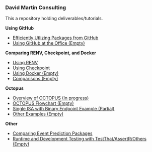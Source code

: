 ### David Martin Consulting

This a repository holding deliverables/tutorials.

<nav aria-label="GitHub">
  <b>Using GitHub</b>
  <ul>
    <li><a href="GitHub_Packages.html">Efficiently Utlizing Packages from GitHub</a></li> 
    <li><a href="GitHub_Usage.html">Using GitHub at the Office (Empty)</a></li> 
  </ul>
</nav> 

 <nav aria-label="Reproducibility">
<b>Comparing RENV, Checkpoint, and Docker</b>
  <ul>
    <li><a href="RENV.html">Using RENV</a></li> 
    <li><a href="Checkpoint.html">Using Checkpoint</a></li> 
    <li><a href="">Using Docker (Empty)</a></li> 
    <li><a href="">Comparisons (Empty) </a></li> 
   </ul></nav>
   
<nav aria-label="Octopus">
<b>Octopus</b>
  <ul>
    <li><a href="Octopus.html">Overview of OCTOPUS (In progress)</a></li> 
    <li><a href="">OCTOPUS Flowchart (Empty)</a></li> 
    <li><a href="SimulationReport.html">Single ISA with Binary Endpoint Example (Partial)</a></li> 
    <li><a href="">Other Examples (Empty)</a></li> 
  </ul></nav>

  <nav aria-label="Other">
<b>Other</b>
  <ul>
<li><a href="Event_Prediction.html">Comparing Event Prediction Packages</a></li> 
<li><a href="">Runtime and Development Testing with TestThat/AssertR/Others (Empty)</a></li> 
  </ul></nav>
<!--<li><a href="pred_analytics.html">Pred Analytics</a></li> -->
<!--<li><a href="/pred_analytics.html?rawue">Pred Analytics</a></li> -->

